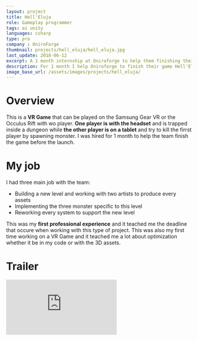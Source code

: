 ```yaml
---
layout: project
title: Hell'Eluja
role: Gameplay programmer
tags: ai unity
languages: csharp
type: pro
company : OniroForge
thumbnail: projects/hell_eluja/hell_eluja.jpg
last_update: 2018-06-12
excerpt: A 1 month internship at Oniroforge to help them finishing their game on time.
description: For 1 month I help Oniroforge to finish their game Hell'Eluja. It's a two player game where one is playing with a <b>VR</b> helmet trap in a dungeon where the other player use a phone or tablet to spawn monster in the dungeon.
image_base_url: /assets/images/projects/hell_eluja/
---
```


# Overview
This is a **VR Game** that can be played on the Samsung Gear VR or the Occulus Rift with wo player. **One player is with the headset** and is trapped inside a dungeon while **the other player is on a tablet** and try to kill the firrst player by spawning monster. I was hired for 1 month to help the team finish the game before the launch.

# My job
I had three main job with the team:
- Building a new level and working with two artists to produce every assets
- Implementing the three monster specific to this level
- Reworking every system to support the new level

This was my **first professional experience** and it teached me the deadline that occure when working with this type of project. This was also my first time working on a VR Game and it teached me a lot about optimization whether it be in my code or with the 3D assets. 

# Trailer

<div class="video-wrapper">
	<iframe src="https://www.youtube.com/embed/w2xa8UMjvvg" scrolling="no" frameborder="0"></iframe>
</div>

